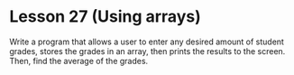 # Lesson 27 (Using arrays)

Write a program that allows a user to enter any desired amount of student grades, stores the grades in an array, then prints the results to the screen.
Then, find the average of the grades.

